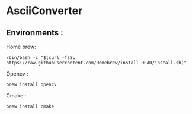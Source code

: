 # AsciiConverter

## Environments :
Home brew:
```
/bin/bash -c "$(curl -fsSL https://raw.githubusercontent.com/Homebrew/install HEAD/install.sh)"
```
Opencv :
```
brew install opencv
```
Cmake :
```
brew install cmake
```
